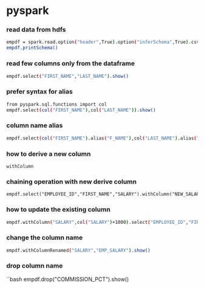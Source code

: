 # pyspark
### read data from hdfs
```bash
empdf = spark.read.option("header",True).option("inferSchema",True).csv("/input_data/employees.csv")
empdf.printSchema() 
```
### read few columns only from the dataframe
```bash
empdf.select("FIRST_NAME","LAST_NAME").show()
```
### prefer syntax for alias
```bash
from pyspark.sql.functions import col
empdf.select(col("FIRST_NAME"),col("LAST_NAME")).show()
```
### column name alias
```bash
empdf.select(col("FIRST_NAME").alias("F_NAME"),col("LAST_NAME").alias("L_NAME")).show()
```
### how to derive a new column
```
withColumn
```
### chaining operation with new derive column
```
empdf.select("EMPLOYEE_ID","FIRST_NAME","SALARY").withColumn("NEW_SALARY",col("SALARY")+1000).show()
```
### how to update the existing column
```bash
empdf.withColumn("SALARY",col("SALARY")+1000).select("EMPLOYEE_ID","FIRST_NAME","SALARY").show()
```
### change the column name
```bash
empdf.withColumnRenamed("SALARY","EMP_SALARY").show()
```
### drop column name
``bash
 empdf.drop("COMMISSION_PCT").show()
 ```
